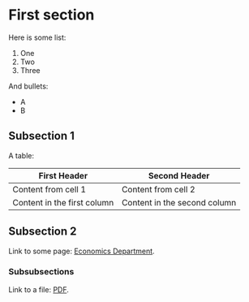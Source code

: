 # First section
Here is some list:
1. One
2. Two
3. Three

And bullets:
* A
* B
## Subsection 1 

A table:

First Header | Second Header
------------ | -------------
Content from cell 1 | Content from cell 2
Content in the first column | Content in the second column


## Subsection 2

Link to some page: [Economics Department](http://economia.uc3m.es).

### Subsubsections

Link to a file: [PDF](files/blackboard.pdf).
